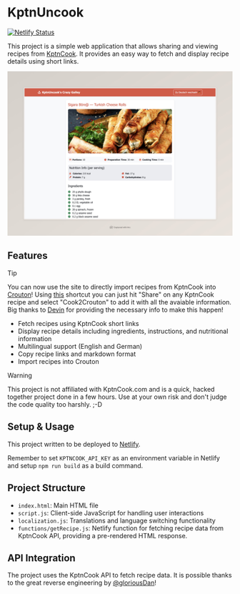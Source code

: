 # KptnUncook 

[![Netlify Status](https://api.netlify.com/api/v1/badges/03a6d700-b297-4101-92b3-936277c1eba4/deploy-status)](https://app.netlify.com/sites/kptncook/deploys)

This project is a simple web application that allows sharing and viewing recipes from [KptnCook](https://www.kptncook.com/). It provides an easy way to fetch and display recipe details using short links.

![Screenshot](sample.jpeg)

## Features

> [!TIP]
> You can now use the site to directly import recipes from KptnCook into [Crouton](https://crouton.app/)!
> Using [this](https://www.icloud.com/shortcuts/4e3fff62cf20494aa2d17280dbc64af3) shortcut you can just hit "Share" on any KptnCook recipe and select "Cook2Crouton" to add it with all the avaiable information. 
> Big thanks to [Devin](https://mastodon.social/@JustMeDevin) for providing the necessary info to make this happen!

- Fetch recipes using KptnCook short links
- Display recipe details including ingredients, instructions, and nutritional information
- Multilingual support (English and German)
- Copy recipe links and markdown format
- Import recipes into Crouton

>[!WARNING]
>This project is not affiliated with KptnCook.com and is a quick, hacked together project done in a few hours. 
>Use at your own risk and don't judge the code quality too harshly. ;-D

## Setup & Usage

This project written to be deployed to [Netlify](https://www.netlify.com/).

Remember to set `KPTNCOOK_API_KEY` as an environment variable in Netlify and setup `npm run build` as a build command.

## Project Structure

- `index.html`: Main HTML file
- `script.js`: Client-side JavaScript for handling user interactions
- `localization.js`: Translations and language switching functionality
- `functions/getRecipe.js`: Netlify function for fetching recipe data from KptnCook API, providing a pre-rendered HTML response.

## API Integration

The project uses the KptnCook API to fetch recipe data. It is possible thanks to the great reverse engineering by [@gloriousDan](https://github.com/gloriousDan/kptncook-api-reverse-engineering)!
